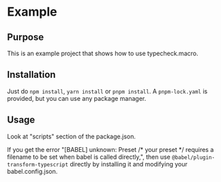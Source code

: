 # Example
## Purpose
This is an example project that shows how to use typecheck.macro.

## Installation
Just do `npm install`, `yarn install` or `pnpm install`. A `pnpm-lock.yaml` is provided, but you can use any package manager.

## Usage
Look at "scripts" section of the package.json.

If you get the error "[BABEL] unknown: Preset /* your preset */ requires a filename to be set when babel is called directly,", then use `@babel/plugin-transform-typescript` directly by installing it and modifying your babel.config.json.